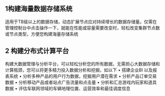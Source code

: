 

## 1构建海量数据存储系统
适用于TB级以上的数据存储，动态扩展节点应对持续增长的数据存储量。仅需在管理控制台中点击操作一下，就能在性能或容量需要改变时，轻松改变集群节点数或节点类型，方便您构建海量存储系统

## 2	构建分布式计算平台
构建大数据管理与分析平台，可以轻松分析您的所有数据，无需担心大数据存储和计算瓶颈，您可以将更多精力投入数据分析和挖掘，如以下
• 搭建企业BI 以及报表系统 
• 分析多种产品的用户行为数据，挖掘用户潜在需求 
• 分析产品订单交易数据
• 分析移动产品或者站点广告流量和点击量 
• 分析和汇总游戏内玩家和道具数据 
• 评估车联网领域的车辆地理位置、运营效率和最佳调度信息
